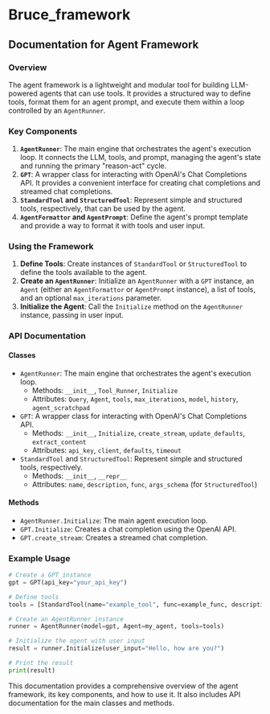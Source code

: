 # Bruce_framework

## Documentation for Agent Framework

### Overview

The agent framework is a lightweight and modular tool for building LLM-powered agents that can use tools. It provides a structured way to define tools, format them for an agent prompt, and execute them within a loop controlled by an `AgentRunner`.

### Key Components

1.  **`AgentRunner`**: The main engine that orchestrates the agent's execution loop. It connects the LLM, tools, and prompt, managing the agent's state and running the primary "reason-act" cycle.
2.  **`GPT`**: A wrapper class for interacting with OpenAI's Chat Completions API. It provides a convenient interface for creating chat completions and streamed chat completions.
3.  **`StandardTool` and `StructuredTool`**: Represent simple and structured tools, respectively, that can be used by the agent.
4.  **`AgentFormattor` and `AgentPrompt`**: Define the agent's prompt template and provide a way to format it with tools and user input.

### Using the Framework

1.  **Define Tools**: Create instances of `StandardTool` or `StructuredTool` to define the tools available to the agent.
2.  **Create an `AgentRunner`**: Initialize an `AgentRunner` with a `GPT` instance, an `Agent` (either an `AgentFormattor` or `AgentPrompt` instance), a list of tools, and an optional `max_iterations` parameter.
3.  **Initialize the Agent**: Call the `Initialize` method on the `AgentRunner` instance, passing in user input.

### API Documentation

#### Classes

*   `AgentRunner`: The main engine that orchestrates the agent's execution loop.
    *   Methods: `__init__`, `Tool_Runner`, `Initialize`
    *   Attributes: `Query`, `Agent`, `tools`, `max_iterations`, `model`, `history`, `agent_scratchpad`
*   `GPT`: A wrapper class for interacting with OpenAI's Chat Completions API.
    *   Methods: `__init__`, `Initialize`, `create_stream`, `update_defaults`, `extract_content`
    *   Attributes: `api_key`, `client`, `defaults`, `timeout`
*   `StandardTool` and `StructuredTool`: Represent simple and structured tools, respectively.
    *   Methods: `__init__`, `__repr__`
    *   Attributes: `name`, `description`, `func`, `args_schema` (for `StructuredTool`)

#### Methods

*   `AgentRunner.Initialize`: The main agent execution loop.
*   `GPT.Initialize`: Creates a chat completion using the OpenAI API.
*   `GPT.create_stream`: Creates a streamed chat completion.

### Example Usage

```python
# Create a GPT instance
gpt = GPT(api_key="your_api_key")

# Define tools
tools = [StandardTool(name="example_tool", func=example_func, description="An example tool")]

# Create an AgentRunner instance
runner = AgentRunner(model=gpt, Agent=my_agent, tools=tools)

# Initialize the agent with user input
result = runner.Initialize(user_input="Hello, how are you?")

# Print the result
print(result)
```

This documentation provides a comprehensive overview of the agent framework, its key components, and how to use it. It also includes API documentation for the main classes and methods.

